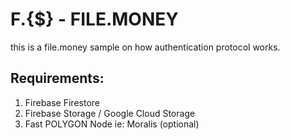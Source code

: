 # F.{$} - FILE.MONEY
this is a file.money sample on how authentication protocol works.

## Requirements:
1. Firebase Firestore
2. Firebase Storage / Google Cloud Storage
3. Fast POLYGON Node ie: Moralis (optional)


